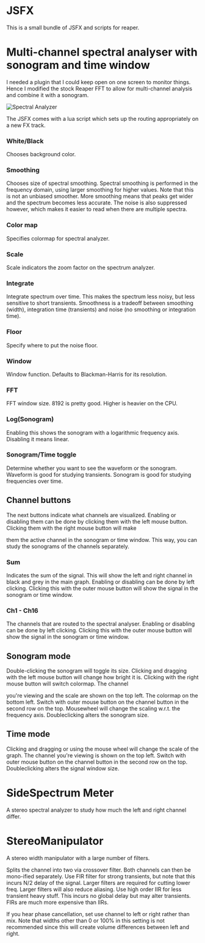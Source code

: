 # JSFX


This is a small bundle of JSFX and scripts for reaper.


# Multi-channel spectral analyser with sonogram and time window
I needed a plugin that I could keep open on one screen to monitor things.
Hence I modified the stock Reaper FFT to allow for multi-channel analysis 
and combine it with a sonogram.

![Spectral Analyzer](https://i.imgur.com/BkDa0S5.png)

The JSFX comes with a lua script which sets up the routing appropriately
on a new FX track.

### White/Black

Chooses background color.


### Smoothing

Chooses size of spectral smoothing. Spectral smoothing is performed in 
the frequency domain, 
  using larger smoothing for higher values. Note 
that this is not an unbiased smoother.
  More smoothing means that peaks 
get wider and the spectrum becomes less accurate.  The noise 
is also 
suppressed however, which makes it easier to read when there are multiple 
spectra.


### Color map

Specifies colormap for spectral analyzer.


### Scale

Scale indicators the zoom factor on the spectrum analyzer.

  
### Integrate

Integrate spectrum over time. This makes the spectrum less noisy, but 
less sensitive to short transients. Smoothness is a tradeoff between 
smoothing (width), integration time (transients) 
and noise (no smoothing 
or integration time).


### Floor

Specify where to put the noise floor.


### Window

Window function. Defaults to Blackman-Harris for its resolution.


### FFT

FFT window size. 8192 is pretty good. Higher is heavier on the CPU.


### Log(Sonogram)

Enabling this shows the sonogram with a logarithmic frequency axis. 
Disabling it means linear.


### Sonogram/Time toggle

Determine whether you want to see the waveform or the sonogram. 
Waveform is good for studying 
transients. Sonogram is good for 
studying frequencies over time.



## Channel buttons

The next buttons indicate what channels are visualized. Enabling 
or disabling them can be done 
  by clicking them with the left 
mouse button. Clicking them with the right mouse button will make 

them the active channel in the sonogram or time window. This way,
you can study the sonograms of  the channels separately.


### Sum

Indicates the sum of the signal. This will show the left and right 
channel in black and grey in the main graph. Enabling or disabling 
can be done by left clicking. Clicking this with the outer mouse 
button will show the signal in the sonogram or time window.


### Ch1 - Ch16

The channels that are routed to the spectral analyser. Enabling or 
disabling can be done by left 
  clicking. Clicking this with the outer 
mouse button will show the signal in the sonogram or time 
window.



## Sonogram mode
Double-clicking the sonogram will toggle its size. Clicking and 
dragging with the left mouse button 
will change how bright it is. 
Clicking with the right mouse button will switch colormap. The channel 

you're viewing and the scale are shown on the top left. The colormap 
on the bottom left. Switch with outer mouse button on the channel 
button in the second row on the top. Mousewheel will change the 
scaling 
w.r.t. the frequency axis. Doubleclicking alters the sonogram size.

## Time mode
Clicking and dragging or using the mouse wheel  will change the scale 
of the graph. The channel you're 
viewing is shown on the top left. Switch 
with outer mouse button on the channel button in the second row on the top. 
Doubleclicking alters the signal window size.

# SideSpectrum Meter
A stereo spectral analyzer to study how much the left and right channel 
differ.

# StereoManipulator
A stereo width manipulator with a large number of filters. 

Splits the channel into two via crossover filter. Both channels can then 
be mono-ified separately. Use FIR filter for strong transients, but note 
that this incurs N/2 delay of the signal. Larger filters are required for 
cutting lower freq. Larger filters will also reduce aliasing. Use high 
order IIR for less transient heavy stuff. This incurs no global delay 
but may alter transients. FIRs are much more expensive than IIRs.

If you hear phase cancellation, set use channel to left or right rather 
than mix. Note that widths other than 0 or 100\% in this setting is not
recommended since this will create volume differences between left and right.